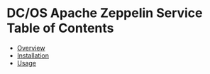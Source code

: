 # DC/OS Apache Zeppelin Service Table of Contents

- [Overview](overview.md)
- [Installation](install.md)
- [Usage](usage.md)